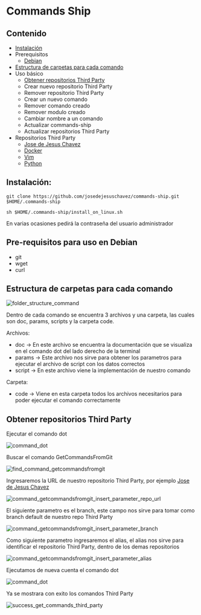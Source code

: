 # Commands Ship

## Contenido

* [Instalación](#Instalación)
* Prerequisitos
    * [Debian](#pre-requisitos-para-uso-en-debian)
* [Estructura de carpetas para cada comando](#estructura-de-carpetas-para-cada-comando)
* Uso básico
    * [Obtener repositorios Third Party](#obtener-repositorios-third-party)
    * Crear nuevo repositorio Third Party
    * Remover repositorio Third Party
    * Crear un nuevo comando
    * Remover comando creado
    * Remover modulo creado
    * Cambiar nombre a un comando
    * Actualizar commands-ship
    * Actualizar repositorios Third Party
* Repositorios Third Party
    * [Jose de Jesus Chavez][josedejesuschavezrepo]
    * [Docker][docker-repo]
    * [Vim][vim-repo]
    * [Python][python-repo]
## Instalación:
`git clone https://github.com/josedejesuschavez/commands-ship.git $HOME/.commands-ship`

`sh $HOME/.commands-ship/install_on_linux.sh`

En varias ocasiones pedirá la contraseña del usuario administrador

## Pre-requisitos para uso en Debian
- git
- wget
- curl

## Estructura de carpetas para cada comando

![folder_structure_command](https://user-images.githubusercontent.com/2577473/112806663-44afc080-9034-11eb-864f-617dcc98bf18.png)

Dentro de cada comando se encuentra 3 archivos y una carpeta, las cuales son doc, params, scripts y la carpeta code.

Archivos:

- doc       -> En este archivo se encuentra la documentación que se visualiza en el comando dot del lado derecho de la terminal
- params    -> Este archivo nos sirve para obtener los parametros para ejecutar el archivo de script con los datos correctos
- script    -> En este archivo viene la implementación de nuestro comando

Carpeta:
- code      -> Viene en esta carpeta todos los archivos necesitarios para poder ejecutar el comando correctamente

## Obtener repositorios Third Party
Ejecutar el comando dot

![command_dot](https://user-images.githubusercontent.com/2577473/112799325-6eb0b500-902b-11eb-9424-55764258f2fe.png)

Buscar el comando GetCommandsFromGit

![find_command_getcommandsfromgit](https://user-images.githubusercontent.com/2577473/112799654-dff06800-902b-11eb-8c1d-49e68a47e3be.png)

Ingresaremos la URL de nuestro repositorio Third Party, por ejemplo [Jose de Jesus Chavez][josedejesuschavezrepo_git]

![command_getcommandsfromgit_insert_parameter_repo_url](https://user-images.githubusercontent.com/2577473/112799905-32ca1f80-902c-11eb-8e55-4954215fe5b4.png)

El siguiente parametro es el branch, este campo nos sirve para tomar como branch default de nuestro repo Third Party

![command_getcommandsfromgit_insert_parameter_branch](https://user-images.githubusercontent.com/2577473/112800328-bb48c000-902c-11eb-90f7-2faa924cb563.png)

Como siguiente parametro ingresaremos el alias, el alias nos sirve para identificar el repositorio Third Party, dentro de los demas repositorios

![command_getcommandsfromgit_insert_parameter_alias](https://user-images.githubusercontent.com/2577473/112801195-d49e3c00-902d-11eb-8340-f02cd8da95e8.png)

Ejecutamos de nueva cuenta el comando dot

![command_dot](https://user-images.githubusercontent.com/2577473/112799325-6eb0b500-902b-11eb-9424-55764258f2fe.png)

Ya se mostrara con exito los comandos Third Party

![success_get_commands_third_party](https://user-images.githubusercontent.com/2577473/112805981-855b0a00-9033-11eb-98e4-27eb7ae6d607.png)

[josedejesuschavezrepo]: https://github.com/josedejesuschavez/commands-public
[docker-repo]: https://github.com/josedejesuschavez/commands-docker
[vim-repo]: https://github.com/josedejesuschavez/commands-vim
[python-repo]: https://github.com/josedejesuschavez/commands-python
[josedejesuschavezrepo_git]: https://github.com/josedejesuschavez/commands-public.git
